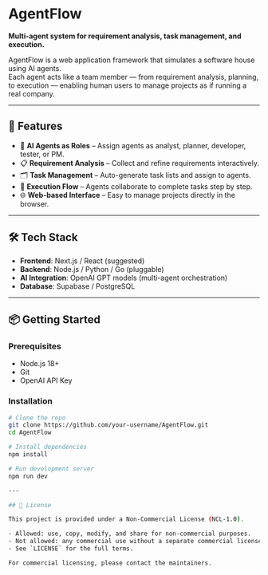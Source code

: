 # AgentFlow

**Multi-agent system for requirement analysis, task management, and execution.**

AgentFlow is a web application framework that simulates a software house using AI agents.  
Each agent acts like a team member — from requirement analysis, planning, to execution — enabling human users to manage projects as if running a real company.

---

## 🚀 Features
- 🤖 **AI Agents as Roles** – Assign agents as analyst, planner, developer, tester, or PM.
- 📋 **Requirement Analysis** – Collect and refine requirements interactively.
- 🗂️ **Task Management** – Auto-generate task lists and assign to agents.
- 🔄 **Execution Flow** – Agents collaborate to complete tasks step by step.
- 🌐 **Web-based Interface** – Easy to manage projects directly in the browser.

---

## 🛠️ Tech Stack
- **Frontend**: Next.js / React (suggested)
- **Backend**: Node.js / Python / Go (pluggable)
- **AI Integration**: OpenAI GPT models (multi-agent orchestration)
- **Database**: Supabase / PostgreSQL

---

## 📦 Getting Started

### Prerequisites
- Node.js 18+
- Git
- OpenAI API Key

### Installation
```bash
# Clone the repo
git clone https://github.com/your-username/AgentFlow.git
cd AgentFlow

# Install dependencies
npm install

# Run development server
npm run dev

---

## 📄 License

This project is provided under a Non-Commercial License (NCL-1.0).

- Allowed: use, copy, modify, and share for non-commercial purposes.
- Not allowed: any commercial use without a separate commercial license.
- See `LICENSE` for the full terms.

For commercial licensing, please contact the maintainers.
